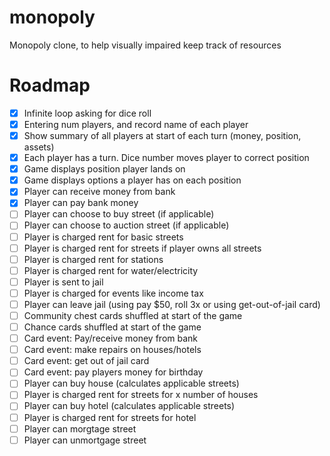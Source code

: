 # monopoly
Monopoly clone, to help visually impaired keep track of resources

# Roadmap 
- [x] Infinite loop asking for dice roll
- [x] Entering num players, and record name of each player
- [x] Show summary of all players at start of each turn (money, position, assets)
- [x] Each player has a turn. Dice number moves player to correct position
- [x] Game displays position player lands on
- [x] Game displays options a player has on each position
- [x] Player can receive money from bank
- [x] Player can pay bank money
- [ ] Player can choose to buy street (if applicable)
- [ ] Player can choose to auction street (if applicable)
- [ ] Player is charged rent for basic streets
- [ ] Player is charged rent for streets if player owns all streets
- [ ] Player is charged rent for stations
- [ ] Player is charged rent for water/electricity
- [ ] Player is sent to jail
- [ ] Player is charged for events like income tax
- [ ] Player can leave jail (using pay $50, roll 3x or using get-out-of-jail card)
- [ ] Community chest cards shuffled at start of the game
- [ ] Chance cards shuffled at start of the game
- [ ] Card event: Pay/receive money from bank
- [ ] Card event: make repairs on houses/hotels
- [ ] Card event: get out of jail card
- [ ] Card event: pay players money for birthday
- [ ] Player can buy house (calculates applicable streets)
- [ ] Player is charged rent for streets for x number of houses
- [ ] Player can buy hotel (calculates applicable streets)
- [ ] Player is charged rent for streets for hotel
- [ ] Player can morgtage street
- [ ] Player can unmortgage street
